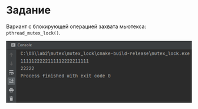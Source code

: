 # Задание
 
Вариант с блокирующей операцией захвата мьютекса: ```pthread_mutex_lock()```.

<p align="center">
  <img src="https://github.com/Xofrio/OSlabs/blob/main/lab2/mutex/mutex_lock/screen.png" alt="Screenshot" />
</p>
